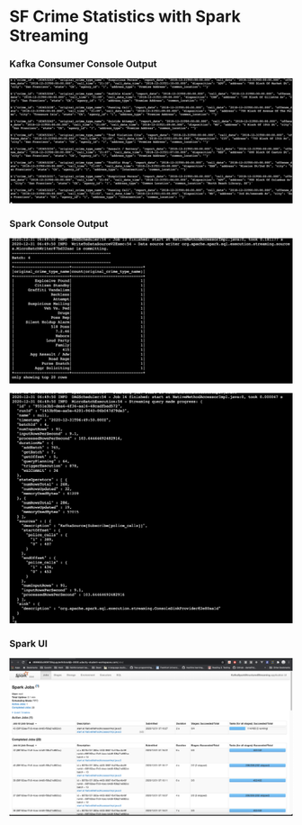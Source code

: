 # SF Crime Statistics with Spark Streaming

### Kafka Consumer Console Output

![Kafka console](kafka-console.png)

### Spark Console Output

![spark console](spark-console1.png)

![spark console](spark-console2.png)

### Spark UI

![spark ui](spark-ui.png)

